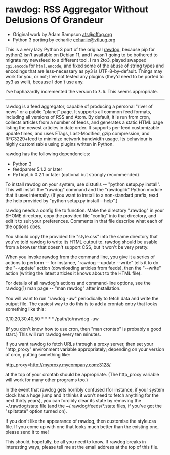 # rawdog: RSS Aggregator Without Delusions Of Grandeur

 - Original work by Adam Sampson <ats@offog.org>
 - Python 3 porting by echarlie <echarlie@vtluug.org>

This is a very lazy Python 3 port of the original
[rawdog](https://offog.org/code/rawdog/), because pip for python2 isn't
available on Debian 11, and I wasn't going to be bothered to migrate my
newsfeed to a different tool. I ran 2to3, played swapped `cgi.encode` for
`html.encode`, and fixed some of the abuse of string types and encodings that
are less-necessary as py3 is UTF-8-by-default. Things may work for you, or not;
I've not tested any plugins (they'd need to be ported to py3 as well), because
I don't use any.

I've haphazardly incremented the version to `3.0`. This seems appropriate.

---

rawdog is a feed aggregator, capable of producing a personal "river of
news" or a public "planet" page. It supports all common feed formats,
including all versions of RSS and Atom. By default, it is run from cron,
collects articles from a number of feeds, and generates a static HTML
page listing the newest articles in date order. It supports per-feed
customizable update times, and uses ETags, Last-Modified, gzip
compression, and RFC3229+feed to minimize network bandwidth usage. Its
behaviour is highly customisable using plugins written in Python.

rawdog has the following dependencies:

- Python 3
- feedparser 5.1.2 or later
- PyTidyLib 0.2.1 or later (optional but strongly recommended)

To install rawdog on your system, use distutils -- "python setup.py
install". This will install the "rawdog" command and the "rawdoglib"
Python module that it uses internally. (If you want to install to a
non-standard prefix, read the help provided by "python setup.py install
--help".)

rawdog needs a config file to function. Make the directory ".rawdog" in
your $HOME directory, copy the provided file "config" into that
directory, and edit it to suit your preferences. Comments in that file
describe what each of the options does.

You should copy the provided file "style.css" into the same directory
that you've told rawdog to write its HTML output to. rawdog should be
usable from a browser that doesn't support CSS, but it won't be very
pretty.

When you invoke rawdog from the command line, you give it a series of
actions to perform -- for instance, "rawdog --update --write" tells it
to do the "--update" action (downloading articles from feeds), then the
"--write" action (writing the latest articles it knows about to the HTML
file).

For details of all rawdog's actions and command-line options, see the
rawdog(1) man page -- "man rawdog" after installation.

You will want to run "rawdog -uw" periodically to fetch data and write
the output file. The easiest way to do this is to add a crontab entry
that looks something like this:

0,10,20,30,40,50 * * * *        /path/to/rawdog -uw

(If you don't know how to use cron, then "man crontab" is probably a good
start.) This will run rawdog every ten minutes.

If you want rawdog to fetch URLs through a proxy server, then set your
"http_proxy" environment variable appropriately; depending on your
version of cron, putting something like:

http_proxy=http://myproxy.mycompany.com:3128/

at the top of your crontab should be appropriate. (The http_proxy
variable will work for many other programs too.)

In the event that rawdog gets horribly confused (for instance, if your
system clock has a huge jump and it thinks it won't need to fetch
anything for the next thirty years), you can forcibly clear its state by
removing the ~/.rawdog/state file (and the ~/.rawdog/feeds/*.state
files, if you've got the "splitstate" option turned on).

If you don't like the appearance of rawdog, then customise the style.css
file. If you come up with one that looks much better than the existing
one, please send it to me!

This should, hopefully, be all you need to know. If rawdog breaks in
interesting ways, please tell me at the email address at the top of this
file.

